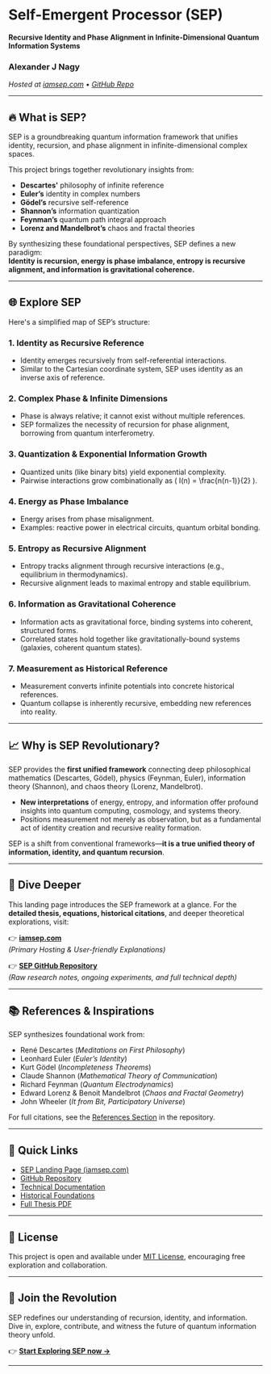 # Self-Emergent Processor (SEP)
**Recursive Identity and Phase Alignment in Infinite-Dimensional Quantum Information Systems**
### Alexander J Nagy

*Hosted at [iamsep.com](https://iamsep.com) • [GitHub Repo](https://github.com/scrallex/Self-Emergent-Processor)*

---

## 🔥 **What is SEP?**

SEP is a groundbreaking quantum information framework that unifies identity, recursion, and phase alignment in infinite-dimensional complex spaces.

This project brings together revolutionary insights from:
- **Descartes'** philosophy of infinite reference
- **Euler’s** identity in complex numbers
- **Gödel’s** recursive self-reference
- **Shannon’s** information quantization
- **Feynman’s** quantum path integral approach
- **Lorenz and Mandelbrot’s** chaos and fractal theories

By synthesizing these foundational perspectives, SEP defines a new paradigm:  
**Identity is recursion, energy is phase imbalance, entropy is recursive alignment, and information is gravitational coherence.**

---

## 🌐 **Explore SEP**

Here's a simplified map of SEP’s structure:

### 1. **Identity as Recursive Reference**
- Identity emerges recursively from self-referential interactions.
- Similar to the Cartesian coordinate system, SEP uses identity as an inverse axis of reference.

### 2. **Complex Phase & Infinite Dimensions**
- Phase is always relative; it cannot exist without multiple references.
- SEP formalizes the necessity of recursion for phase alignment, borrowing from quantum interferometry.

### 3. **Quantization & Exponential Information Growth**
- Quantized units (like binary bits) yield exponential complexity.
- Pairwise interactions grow combinationally as \( I(n) = \frac{n(n-1)}{2} \).

### 4. **Energy as Phase Imbalance**
- Energy arises from phase misalignment.
- Examples: reactive power in electrical circuits, quantum orbital bonding.

### 5. **Entropy as Recursive Alignment**
- Entropy tracks alignment through recursive interactions (e.g., equilibrium in thermodynamics).
- Recursive alignment leads to maximal entropy and stable equilibrium.

### 6. **Information as Gravitational Coherence**
- Information acts as gravitational force, binding systems into coherent, structured forms.
- Correlated states hold together like gravitationally-bound systems (galaxies, coherent quantum states).

### 7. **Measurement as Historical Reference**
- Measurement converts infinite potentials into concrete historical references.
- Quantum collapse is inherently recursive, embedding new references into reality.

---

## 📈 **Why is SEP Revolutionary?**

SEP provides the **first unified framework** connecting deep philosophical mathematics (Descartes, Gödel), physics (Feynman, Euler), information theory (Shannon), and chaos theory (Lorenz, Mandelbrot).

- **New interpretations** of energy, entropy, and information offer profound insights into quantum computing, cosmology, and systems theory.
- Positions measurement not merely as observation, but as a fundamental act of identity creation and recursive reality formation.

SEP is a shift from conventional frameworks—**it is a true unified theory of information, identity, and quantum recursion**.

---

## 🚀 **Dive Deeper**

This landing page introduces the SEP framework at a glance. For the **detailed thesis, equations, historical citations**, and deeper theoretical explorations, visit:

👉 **[iamsep.com](https://iamsep.com)**  
_(Primary Hosting & User-friendly Explanations)_

👉 **[SEP GitHub Repository](https://github.com/scrallex/Self-Emergent-Processor)**  
_(Raw research notes, ongoing experiments, and full technical depth)_

---

## 📚 **References & Inspirations**

SEP synthesizes foundational work from:

- René Descartes (*Meditations on First Philosophy*)
- Leonhard Euler (*Euler’s Identity*)
- Kurt Gödel (*Incompleteness Theorems*)
- Claude Shannon (*Mathematical Theory of Communication*)
- Richard Feynman (*Quantum Electrodynamics*)
- Edward Lorenz & Benoit Mandelbrot (*Chaos and Fractal Geometry*)
- John Wheeler (*It from Bit, Participatory Universe*)

For full citations, see the [References Section](https://github.com/scrallex/Self-Emergent-Processor/blob/main/REFERENCES.md) in the repository.

---

## 🔗 **Quick Links**

- [SEP Landing Page (iamsep.com)](https://iamsep.com)
- [GitHub Repository](https://github.com/scrallex/Self-Emergent-Processor)
- [Technical Documentation](https://github.com/scrallex/Self-Emergent-Processor/blob/main/TECHNICAL_DOCUMENTATION.md)
- [Historical Foundations](https://github.com/scrallex/Self-Emergent-Processor/blob/main/HISTORICAL_FOUNDATIONS.md)
- [Full Thesis PDF](https://github.com/scrallex/Self-Emergent-Processor/blob/main/SEP_FULL_THESIS.pdf)

---

## 📜 **License**

This project is open and available under [MIT License](https://github.com/scrallex/Self-Emergent-Processor/blob/main/LICENSE.md), encouraging free exploration and collaboration.

---

## 🙌 **Join the Revolution**

SEP redefines our understanding of recursion, identity, and information. Dive in, explore, contribute, and witness the future of quantum information theory unfold.

👉 **[Start Exploring SEP now →](https://iamsep.com)**

---
